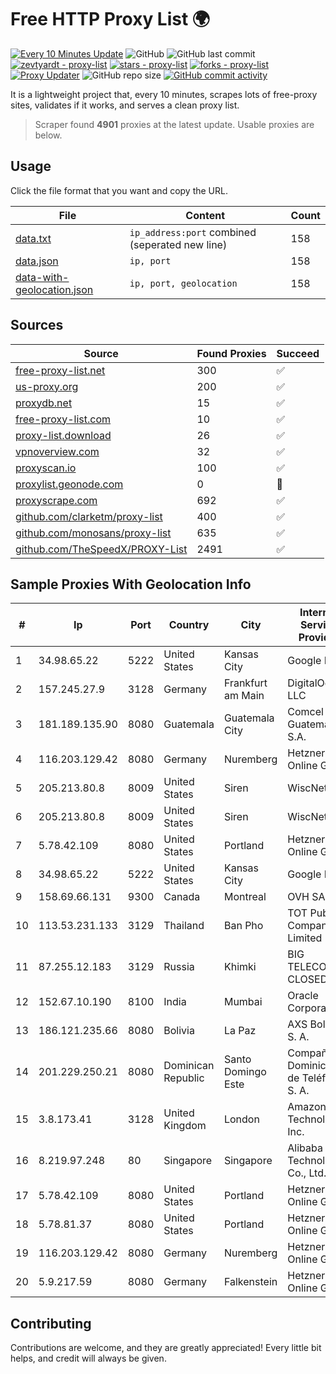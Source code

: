 
# Free HTTP Proxy List 🌍

[![Every 10 Minutes Update](https://github.com/mertguvencli/http-proxy-list/actions/workflows/main.yml/badge.svg?branch=main)](https://github.com/mertguvencli/http-proxy-list/actions/workflows/main.yml)
![GitHub](https://img.shields.io/github/license/mertguvencli/http-proxy-list)
![GitHub last commit](https://img.shields.io/github/last-commit/mertguvencli/http-proxy-list)
[![zevtyardt - proxy-list](https://img.shields.io/static/v1?label=zevtyardt&message=proxy-list&color=blue&logo=github)](https://github.com/zevtyardt/proxy-list "Go to GitHub repo")
[![stars - proxy-list](https://img.shields.io/github/stars/zevtyardt/proxy-list?style=social)](https://github.com/zevtyardt/proxy-list)
[![forks - proxy-list](https://img.shields.io/github/forks/zevtyardt/proxy-list?style=social)](https://github.com/zevtyardt/proxy-list)
[![Proxy Updater](https://github.com/zevtyardt/proxy-list/workflows/Proxy%20Updater/badge.svg)](https://github.com/zevtyardt/proxy-list/actions?query=workflow:"Proxy+Updater")
![GitHub repo size](https://img.shields.io/github/repo-size/zevtyardt/proxy-list)
[![GitHub commit activity](https://img.shields.io/github/commit-activity/m/zevtyardt/proxy-list?logo=commits)](https://github.com/zevtyardt/proxy-list/commits/main)

It is a lightweight project that, every 10 minutes, scrapes lots of free-proxy sites, validates if it works, and serves a clean proxy list.

> Scraper found **4901** proxies at the latest update. Usable proxies are below.

## Usage

Click the file format that you want and copy the URL.

|File|Content|Count|
|----|-------|-----|
|[data.txt](https://raw.githubusercontent.com/mertguvencli/http-proxy-list/main/proxy-list/data.txt)|`ip_address:port` combined (seperated new line)|158|
|[data.json](https://raw.githubusercontent.com/mertguvencli/http-proxy-list/main/proxy-list/data.json)|`ip, port`|158|
|[data-with-geolocation.json](https://raw.githubusercontent.com/mertguvencli/http-proxy-list/main/proxy-list/data-with-geolocation.json)|`ip, port, geolocation`|158|

## Sources

|Source|Found Proxies|Succeed|
|------|-------------|-------|
|[free-proxy-list.net](https://free-proxy-list.net)|300|✅|
|[us-proxy.org](https://www.us-proxy.org)|200|✅|
|[proxydb.net](http://proxydb.net)|15|✅|
|[free-proxy-list.com](https://free-proxy-list.com/?page=&port=&type%5B%5D=http&type%5B%5D=https&up_time=0&search=Search)|10|✅|
|[proxy-list.download](https://www.proxy-list.download/HTTP)|26|✅|
|[vpnoverview.com](https://vpnoverview.com/privacy/anonymous-browsing/free-proxy-servers)|32|✅|
|[proxyscan.io](https://www.proxyscan.io)|100|✅|
|[proxylist.geonode.com](https://proxylist.geonode.com/api/proxy-list?limit=300&page=1&sort_by=lastChecked&sort_type=desc&protocols=http,https)|0|🚫|
|[proxyscrape.com](https://api.proxyscrape.com/v2/?request=displayproxies&protocol=http&timeout=10000&country=all&ssl=all&anonymity=all)|692|✅|
|[github.com/clarketm/proxy-list](https://raw.githubusercontent.com/clarketm/proxy-list/master/proxy-list-raw.txt)|400|✅|
|[github.com/monosans/proxy-list](https://raw.githubusercontent.com/monosans/proxy-list/main/proxies/http.txt)|635|✅|
|[github.com/TheSpeedX/PROXY-List](https://raw.githubusercontent.com/TheSpeedX/PROXY-List/master/http.txt)|2491|✅|


## Sample Proxies With Geolocation Info

|#|Ip|Port|Country|City|Internet Service Provider|
|-|--|----|-------|----|-------------------------|
|1|34.98.65.22|5222|United States|Kansas City|Google LLC|
|2|157.245.27.9|3128|Germany|Frankfurt am Main|DigitalOcean, LLC|
|3|181.189.135.90|8080|Guatemala|Guatemala City|Comcel Guatemala S.A.|
|4|116.203.129.42|8080|Germany|Nuremberg|Hetzner Online GmbH|
|5|205.213.80.8|8009|United States|Siren|WiscNet|
|6|205.213.80.8|8009|United States|Siren|WiscNet|
|7|5.78.42.109|8080|United States|Portland|Hetzner Online GmbH|
|8|34.98.65.22|5222|United States|Kansas City|Google LLC|
|9|158.69.66.131|9300|Canada|Montreal|OVH SAS|
|10|113.53.231.133|3129|Thailand|Ban Pho|TOT Public Company Limited|
|11|87.255.12.183|3129|Russia|Khimki|BIG TELECOM CLOSED JSC|
|12|152.67.10.190|8100|India|Mumbai|Oracle Corporation|
|13|186.121.235.66|8080|Bolivia|La Paz|AXS Bolivia S. A.|
|14|201.229.250.21|8080|Dominican Republic|Santo Domingo Este|Compañía Dominicana de Teléfonos S. A.|
|15|3.8.173.41|3128|United Kingdom|London|Amazon Technologies Inc.|
|16|8.219.97.248|80|Singapore|Singapore|Alibaba (US) Technology Co., Ltd.|
|17|5.78.42.109|8080|United States|Portland|Hetzner Online GmbH|
|18|5.78.81.37|8080|United States|Portland|Hetzner Online GmbH|
|19|116.203.129.42|8080|Germany|Nuremberg|Hetzner Online GmbH|
|20|5.9.217.59|8080|Germany|Falkenstein|Hetzner Online GmbH|



## Contributing

Contributions are welcome, and they are greatly appreciated! Every
little bit helps, and credit will always be given.

